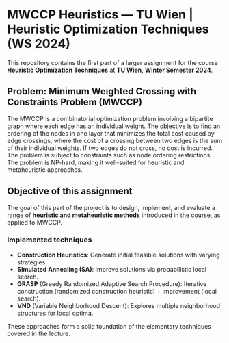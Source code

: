# MWCCP Heuristics — TU Wien | Heuristic Optimization Techniques (WS 2024)

This repository contains the first part of a larger assignment for the course **Heuristic Optimization Techniques** at **TU Wien**, **Winter Semester 2024**.

## Problem: Minimum Weighted Crossing with Constraints Problem (MWCCP)

The MWCCP is a combinatorial optimization problem involving a bipartite graph where each edge has an individual weight. The objective is to find an ordering of the nodes in one layer that minimizes the total cost caused by edge crossings, where the cost of a crossing between two edges is the sum of their individual weights. If two edges do not cross, no cost is incurred. The problem is subject to constraints such as node ordering restrictions.
The problem is NP-hard, making it well-suited for heuristic and metaheuristic approaches.

## Objective of this assignment

The goal of this part of the project is to design, implement, and evaluate a range of **heuristic and metaheuristic methods** introduced in the course, as applied to MWCCP.

### Implemented techniques

- **Construction Heuristics**: Generate initial feasible solutions with varying strategies.
- **Simulated Annealing (SA)**: Improve solutions via probabilistic local search.
- **GRASP** (Greedy Randomized Adaptive Search Procedure): Iterative construction (randomized construction heuristic) + improvement (local search).
- **VND** (Variable Neighborhood Descent): Explores multiple neighborhood structures for local optima.

These approaches form a solid foundation of the elementary techniques covered in the lecture.

